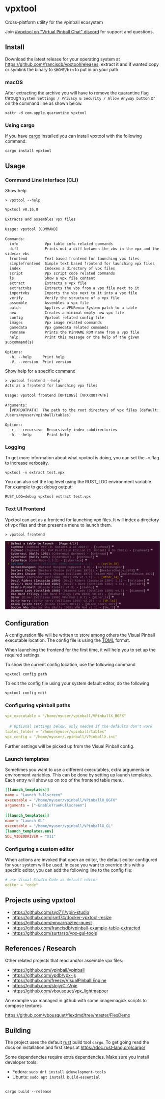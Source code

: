 # vpxtool

Cross-platform utility for the vpinball ecosystem

Join [#vpxtool on "Virtual Pinball Chat" discord](https://discord.gg/ugFR9tCf2p) for support and questions.

## Install

Download the latest release for your operating system at https://github.com/francisdb/vpxtool/releases, extract it and
if wanted copy or symlink the binary to `$HOME/bin` to put in on your path

### macOS

After extracting the archive you will have to remove the quarantine flag through
`System Settings / Privacy & Security / Allow Anyway button` or on the command line as shown below.

```
xattr -d com.apple.quarantine vpxtool
```

### Using cargo

If you have [cargo](https://doc.rust-lang.org/cargo/getting-started/installation.html) installed you can install
vpxtool with the following command:

```
cargo install vpxtool
```

## Usage

### Command Line Interface (CLI)

Show help

```shell
> vpxtool --help
```

```
Vpxtool v0.16.0

Extracts and assembles vpx files

Usage: vpxtool [COMMAND]

Commands:
  info            Vpx table info related commands
  diff            Prints out a diff between the vbs in the vpx and the sidecar vbs
  frontend        Text based frontend for launching vpx files
  simplefrontend  Simple text based frontend for launching vpx files
  index           Indexes a directory of vpx files
  script          Vpx script code related commands
  ls              Show a vpx file content
  extract         Extracts a vpx file
  extractvbs      Extracts the vbs from a vpx file next to it
  importvbs       Imports the vbs next to it into a vpx file
  verify          Verify the structure of a vpx file
  assemble        Assembles a vpx file
  patch           Applies a VPURemix System patch to a table
  new             Creates a minimal empty new vpx file
  config          Vpxtool related config file
  images          Vpx image related commands
  gamedata        Vpx gamedata related commands
  romname         Prints the PinMAME ROM name from a vpx file
  help            Print this message or the help of the given subcommand(s)

Options:
  -h, --help     Print help
  -V, --version  Print version
```

Show help for a specific command

```shell
> vpxtool frontend --help`
Acts as a frontend for launching vpx files

Usage: vpxtool frontend [OPTIONS] [VPXROOTPATH]

Arguments:
  [VPXROOTPATH]  The path to the root directory of vpx files [default: /Users/myuser/vpinball/tables]

Options:
  -r, --recursive  Recursively index subdirectories
  -h, --help       Print help
```

### Logging

To get more information about what vpxtool is doing, you can set the `-v` flag to increase verbosity.

```shell
vpxtool -v extract test.vpx
```

You can also set the log level using the RUST_LOG environment variable. For example to get debug output:

```shell
RUST_LOG=debug vpxtool extract test.vpx
```

### Text UI Frontend

Vpxtool can act as a frontend for launching vpx files. It will index a directory of vpx files and then present a menu to
launch them.

```
> vpxtool frontend
```

![Frontend](docs/frontend.png)

## Configuration

A configuration file will be written to store among others the Visual Pinball executable location. The config file is
using the [TOML](https://toml.io) format.

When launching the frontend for the first time, it will help you to set up the required settings.

To show the current config location, use the following command

```
vpxtool config path
```

To edit the config file using your system default editor, do the following

```
vpxtool config edit
```

### Configuring vpinball paths

```yaml
vpx_executable = "/home/myuser/vpinball/VPinballX_BGFX"

  # Optional settings below, only needed if the defaults don't work
tables_folder = "/home/myuser/vpinball/tables"
vpx_config = "/home/myuser/.vpinball/VPinballX.ini"
```

Further settings will be picked up from the Visual Pinball config.

### Launch templates

Sometimes you want to use a different executables, extra arguments or environment variables. This can be done
by setting up launch templates. Each entry will show up on top of the frontend table menu.

```toml
[[launch_templates]]
name = "Launch fullscreen"
executable = "/home/myuser/vpinball/VPinballX_BGFX"
arguments = ["-EnableTrueFullscreen"]

[[launch_templates]]
name = "Launch GL"
executable = "/home/myuser/vpinball/VPinballX_GL"
[launch_templates.env]
SDL_VIDEODRIVER = "X11"
```

### Configuring a custom editor

When actions are invoked that open an editor, the default editor configured for your system will be used. In case you
want to override this with a specific editor, you can add the following line to the config file:

```yaml
# use Visual Studio Code as default editor
editor = "code"
```

## Projects using vpxtool

* https://github.com/syd711/vpin-studio
* https://github.com/jsm174/docker-vpxtool-resize
* https://github.com/mpcarr/aztec-quest
* https://github.com/francisdb/vpinball-example-table-extracted
* https://github.com/surtarso/vpx-gui-tools

## References / Research

Other related projects that read and/or assemble vpx files:

* https://github.com/vpinball/vpinball
* https://github.com/vpdb/vpx-js
* https://github.com/freezy/VisualPinball.Engine
* https://github.com/stojy/ClrVpin
* https://github.com/vbousquet/vpx_lightmapper

An example vpx managed in github with some imagemagick scripts to compose textures

https://github.com/vbousquet/flexdmd/tree/master/FlexDemo

## Building

The project uses the default [rust](https://www.rust-lang.org/) build tool `cargo`. To get going read the docs on
installation and first steps at https://doc.rust-lang.org/cargo/

Some dependencies require extra dependencies. Make sure you install developer tools:

* Fedora: `sudo dnf install @development-tools`
* Ubuntu: `sudo apt install build-essential`

```

cargo build --release

```
